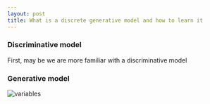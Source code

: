 ```yaml
---
layout: post
title: What is a discrete generative model and how to learn it
---
```


### Discriminative model

First, may be we are more familiar with a discriminative model


### Generative model

![variables](https://imgur.com/7s9PNS7.png)
<!--stackedit_data:
eyJoaXN0b3J5IjpbLTEwMjgwOTkwODZdfQ==
-->